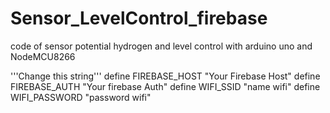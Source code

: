 # Sensor_LevelControl_firebase
code of sensor potential hydrogen and level control with arduino uno and NodeMCU8266

'''Change this string'''
define FIREBASE_HOST "Your Firebase Host"
define FIREBASE_AUTH "Your firebase Auth"
define WIFI_SSID "name wifi"
define WIFI_PASSWORD "password wifi"

